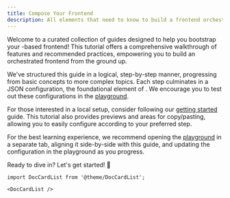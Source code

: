 ```yaml
---
title: Compose Your Frontend
description: All elements that need to know to build a frontend orchestrated solution with micro-lc
---
```


Welcome to a curated collection of guides designed to help you bootstrap your <micro-lc></micro-lc>-based frontend! This tutorial offers a comprehensive walkthrough of <micro-lc></micro-lc> features and recommended practices, empowering you to build an orchestrated frontend from the ground up.

We've structured this guide in a logical, step-by-step manner, progressing from basic concepts to more complex topics. Each step culminates in a JSON configuration, the foundational element of <micro-lc></micro-lc>. We encourage you to test out these configurations in the <micro-lc></micro-lc> <a href="/playground/" target="_blank">playground</a>.

For those interested in a local setup, consider following our [getting started](../getting-started.md) guide. This tutorial also provides previews and areas for copy/pasting, allowing you to easily configure <micro-lc></micro-lc> according to your preferred step.

For the best learning experience, we recommend opening the <a href="/playground/" target="_blank">playground</a> in a separate tab, aligning it side-by-side with this guide, and updating the configuration in the playground as you progress.

Ready to dive in? Let's get started! 🐎

```mdx-code-block
import DocCardList from '@theme/DocCardList';

<DocCardList />
```

